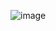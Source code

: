 ![image](https://github.com/erkindilekci/factopedia/assets/109282517/de3eec2f-85ae-4be9-a079-85d96b9ded01)
